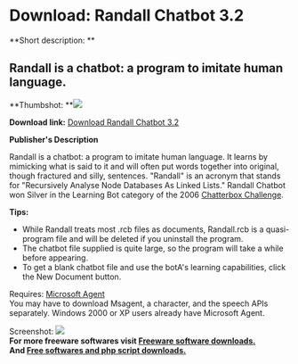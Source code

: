 # Download: Randall Chatbot 3.2

**Short description: **

## Randall is a chatbot: a program to imitate human language.

  
**Thumbshot: **![](http://www.freewarefiles.com/screenshot/randallchatbot_md.gif)   
  
**Download link:** [Download Randall Chatbot 3.2](http://freesoftwares.boysofts.com/Randall-Chatbot_program_23712.html)  
  

**Publisher's Description**  
  

Randall is a chatbot: a program to imitate human language. It learns by
mimicking what is said to it and will often put words together into original,
though fractured and silly, sentences. "Randall" is an acronym that stands for
"Recursively Analyse Node Databases As Linked Lists." Randall Chatbot won
Silver in the Learning Bot category of the 2006 [Chatterbox
Challenge](http://www.chatterboxchallenge.com/).

**Tips:**

  * While Randall treats most .rcb files as documents, Randall.rcb is a quasi-program file and will be deleted if you uninstall the program. 
  * The chatbot file supplied is quite large, so the program will take a while before appearing. 
  * To get a blank chatbot file and use the botA's learning capabilities, click the New Document button. 

Requires: [Microsoft
Agent](http://www.microsoft.com/msagent/downloads/user.asp)  
You may have to download Msagent, a character, and the speech APIs separately.
Windows 2000 or XP users already have Microsoft Agent.

  
  
Screenshot: ![](http://www.freewarefiles.com/screenshot/randallchatbot.gif)  
**For more freeware softwares visit [Freeware software downloads.](http://freesoftwares.boysofts.com/)**   
**And [Free softwares and php script downloads.](http://www.boysofts.com/)**

